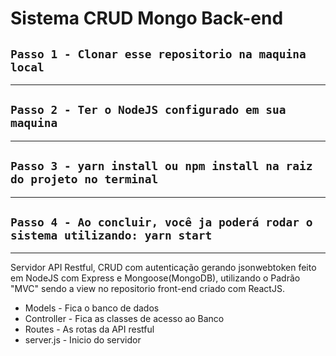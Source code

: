 # Sistema CRUD Mongo Back-end

## `Passo 1 - Clonar esse repositorio na maquina local`

---

## `Passo 2 - Ter o NodeJS configurado em sua maquina`

---

## `Passo 3 - yarn install ou npm install na raiz do projeto no terminal`

---

## `Passo 4 - Ao concluir, você ja poderá rodar o sistema utilizando: yarn start`

---

Servidor API Restful, CRUD com autenticação gerando jsonwebtoken feito em NodeJS com Express e Mongoose(MongoDB), utilizando o Padrão "MVC" sendo a view no repositorio front-end criado com ReactJS.

- Models - Fica o banco de dados
- Controller - Fica as classes de acesso ao Banco
- Routes - As rotas da API restful
- server.js - Inicio do servidor
